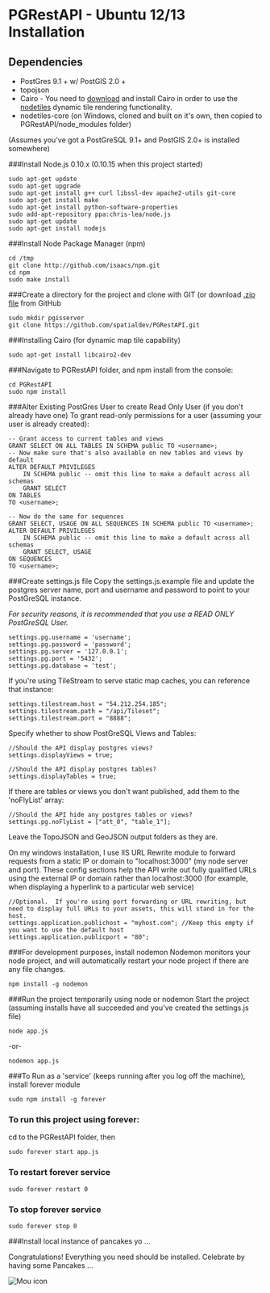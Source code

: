PGRestAPI - Ubuntu 12/13 Installation
=========

## Dependencies

* PostGres 9.1 + w/ PostGIS 2.0 +
* topojson
* Cairo - You need to [download](http://www.gtk.org/download/index.php) and install Cairo in order to use the [nodetiles](https://github.com/nodetiles/nodetiles-core) dynamic tile rendering functionality.
* nodetiles-core (on Windows, cloned and built on it's own, then copied to PGRestAPI/node_modules folder)

(Assumes you've got a PostGreSQL 9.1+ and PostGIS 2.0+ is installed somewhere)

###Install Node.js 0.10.x (0.10.15 when this project started)

	sudo apt-get update
	sudo apt-get upgrade
	sudo apt-get install g++ curl libssl-dev apache2-utils git-core
	sudo apt-get install make
	sudo apt-get install python-software-properties
	sudo add-apt-repository ppa:chris-lea/node.js
	sudo apt-get update 
	sudo apt-get install nodejs

###Install Node Package Manager (npm)

	cd /tmp 
	git clone http://github.com/isaacs/npm.git 
	cd npm 
	sudo make install

###Create a directory for the project and clone with GIT (or download [.zip file](https://github.com/spatialdev/PGRestAPI/archive/docs.zip) from GitHub

	sudo mkdir pgisserver  
    git clone https://github.com/spatialdev/PGRestAPI.git


###Installing Cairo (for dynamic map tile capability)

	sudo apt-get install libcairo2-dev

###Navigate to PGRestAPI folder, and npm install
from the console:  
   
	cd PGRestAPI
	sudo npm install

###Alter Existing PostGres User to create Read Only User (if you don't already have one)
To grant read-only permissions for a user (assuming your user is already created):  

	-- Grant access to current tables and views
	GRANT SELECT ON ALL TABLES IN SCHEMA public TO <username>;
	-- Now make sure that's also available on new tables and views by default
	ALTER DEFAULT PRIVILEGES
		IN SCHEMA public -- omit this line to make a default across all schemas
		GRANT SELECT
	ON TABLES 
	TO <username>;

	-- Now do the same for sequences
	GRANT SELECT, USAGE ON ALL SEQUENCES IN SCHEMA public TO <username>;
	ALTER DEFAULT PRIVILEGES
		IN SCHEMA public -- omit this line to make a default across all schemas
		GRANT SELECT, USAGE
	ON SEQUENCES 
	TO <username>;

###Create settings.js file
Copy the settings.js.example file and update the postgres server name, port and username and password to point to your PostGreSQL instance.  

*For security reasons, it is recommended that you use a READ ONLY PostGreSQL User.*

	settings.pg.username = 'username';
	settings.pg.password = 'password';
	settings.pg.server = '127.0.0.1';
	settings.pg.port = '5432';
	settings.pg.database = 'test';

If you're using TileStream to serve static map caches, you can reference that instance:

	settings.tilestream.host = "54.212.254.185";
	settings.tilestream.path = "/api/Tileset";
	settings.tilestream.port = "8888";

Specify whether to show PostGreSQL Views and Tables:

	//Should the API display postgres views?
	settings.displayViews = true;

	//Should the API display postgres tables?
	settings.displayTables = true;

If there are tables or views you don't want published, add them to the 'noFlyList' array:

	//Should the API hide any postgres tables or views?
	settings.pg.noFlyList = ["att_0", "table_1"];


Leave the TopoJSON and GeoJSON output folders as they are.

On my windows installation, I use IIS URL Rewrite module to forward requests from a static IP or domain to "localhost:3000" (my node server and port).
These config sections help the API write out fully qualified URLs using the external IP or domain rather than localhost:3000 (for example, when displaying a hyperlink to a particular web service)

	//Optional.  If you're using port forwarding or URL rewriting, but need to display full URLs to your assets, this will stand in for the host.
	settings.application.publichost = "myhost.com"; //Keep this empty if you want to use the default host
	settings.application.publicport = "80";


###For development purposes, install nodemon
Nodemon monitors your node project, and will automatically restart your node project if there are any file changes.
	
	npm install -g nodemon


###Run the project temporarily using node or nodemon
Start the project (assuming installs have all succeeded and you've created the settings.js file)
	
	node app.js

-or-

	nodemon app.js


###To Run as a 'service' (keeps running after you log off the machine), install forever module

	sudo npm install -g forever

### To run this project using forever:
cd to the PGRestAPI folder, then  
	
	sudo forever start app.js

### To restart forever service

	sudo forever restart 0

### To stop forever service

	sudo forever stop 0

###Install local instance of pancakes yo …

Congratulations!  Everything you need should be installed.  Celebrate by having some Pancakes …

![Mou icon](http://173.201.28.147/pgRESTAPI/chubbs.JPG)
